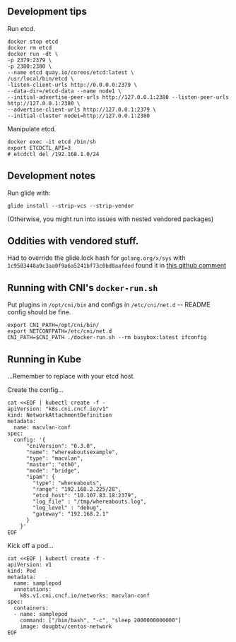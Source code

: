 ## Development tips

Run etcd.

```
docker stop etcd
docker rm etcd
docker run -dt \
-p 2379:2379 \
-p 2380:2380 \
--name etcd quay.io/coreos/etcd:latest \
/usr/local/bin/etcd \
-listen-client-urls http://0.0.0.0:2379 \
--data-dir=/etcd-data --name node1 \
--initial-advertise-peer-urls http://127.0.0.1:2380 --listen-peer-urls http://127.0.0.1:2380 \
--advertise-client-urls http://127.0.0.1:2379 \
--initial-cluster node1=http://127.0.0.1:2380
```

Manipulate etcd.

```
docker exec -it etcd /bin/sh
export ETCDCTL_API=3
# etcdctl del /192.168.1.0/24
```

## Development notes

Run glide with:

```
glide install --strip-vcs --strip-vendor
```

(Otherwise, you might run into issues with nested vendored packages)


## Oddities with vendored stuff.

Had to override the glide.lock hash for `golang.org/x/sys` with `1c9583448a9c3aa0f9a6a5241bf73c0bd8aafded` found it in [this github comment](https://github.com/grpc/grpc-go/issues/2181#issuecomment-414324934)

## Running with CNI's `docker-run.sh`


Put plugins in `/opt/cni/bin` and configs in `/etc/cni/net.d` -- README config should be fine.

```
export CNI_PATH=/opt/cni/bin/
export NETCONFPATH=/etc/cni/net.d
CNI_PATH=$CNI_PATH ./docker-run.sh --rm busybox:latest ifconfig
```

## Running in Kube

...Remember to replace with your etcd host.

Create the config...

```
cat <<EOF | kubectl create -f -
apiVersion: "k8s.cni.cncf.io/v1"
kind: NetworkAttachmentDefinition
metadata:
  name: macvlan-conf
spec:
  config: '{
      "cniVersion": "0.3.0",
      "name": "whereaboutsexample",
      "type": "macvlan",
      "master": "eth0",
      "mode": "bridge",
      "ipam": {
        "type": "whereabouts",
        "range": "192.168.2.225/28",
        "etcd_host": "10.107.83.18:2379",
        "log_file" : "/tmp/whereabouts.log",
        "log_level" : "debug",
        "gateway": "192.168.2.1"
      }
    }'
EOF
```

Kick off a pod...

```
cat <<EOF | kubectl create -f -
apiVersion: v1
kind: Pod
metadata:
  name: samplepod
  annotations:
    k8s.v1.cni.cncf.io/networks: macvlan-conf
spec:
  containers:
  - name: samplepod
    command: ["/bin/bash", "-c", "sleep 2000000000000"]
    image: dougbtv/centos-network
EOF
```

